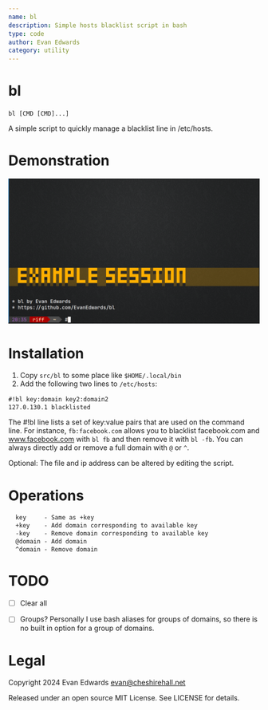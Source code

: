 ```yaml
---
name: bl
description: Simple hosts blacklist script in bash
type: code
author: Evan Edwards
category: utility
---
```



# bl

`bl [CMD [CMD]...]`

A simple script to quickly manage a blacklist line in /etc/hosts.


# Demonstration

![Screen Recording](bl-demo.gif)


# Installation

1. Copy `src/bl` to some place like `$HOME/.local/bin`
2. Add the following two lines to `/etc/hosts`:

```
#!bl key:domain key2:domain2
127.0.130.1 blacklisted
```

The #!bl line lists a set of key:value pairs that are used on the command line.  For instance, `fb:facebook.com` allows you to blacklist facebook.com and www.facebook.com with `bl fb` and then remove it with `bl -fb`.   You can always directly add or remove a full domain with `@` or `^`.

Optional: The file and ip address can be altered by editing the script.


# Operations

```
  key     - Same as +key
  +key    - Add domain corresponding to available key
  -key    - Remove domain corresponding to available key
  @domain - Add domain
  ^domain - Remove domain
```


# TODO

- [ ] Clear all
- [ ] Groups?  Personally I use bash aliases for groups of domains, so there is no built in option for a group of domains.


# Legal

Copyright 2024 Evan Edwards <evan@cheshirehall.net>

Released under an open source MIT License.  See LICENSE for details.

